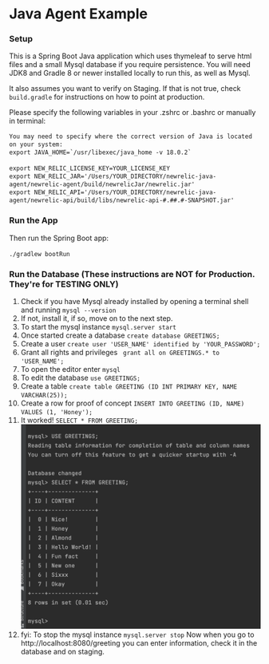 Java Agent Example
=====================

### Setup
This is a Spring Boot Java application which uses thymeleaf to serve html files and a small Mysql database if you 
require persistence. You will need JDK8 and Gradle 8 or newer installed locally to run this, as well as Mysql. 

It also assumes you want to verify on Staging.  If that is not true, check
`build.gradle` for instructions on how to point at production.

Please specify the following variables in your .zshrc or .bashrc or manually in terminal:

```
You may need to specify where the correct version of Java is located on your system:
export JAVA_HOME=`/usr/libexec/java_home -v 18.0.2` 

export NEW_RELIC_LICENSE_KEY=YOUR_LICENSE_KEY
export NEW_RELIC_JAR='/Users/YOUR_DIRECTORY/newrelic-java-agent/newrelic-agent/build/newrelicJar/newrelic.jar'
export NEW_RELIC_API='/Users/YOUR_DIRECTORY/newrelic-java-agent/newrelic-api/build/libs/newrelic-api-#.##.#-SNAPSHOT.jar'
```

### Run the App

Then run the Spring Boot app:

`./gradlew bootRun`

### Run the Database (These instructions are NOT for Production. They're for TESTING ONLY)

1. Check if you have Mysql already installed by opening a terminal shell and running `mysql --version`
2. If not, install it, if so, move on to the next step.
3. To start the mysql instance `mysql.server start`
4. Once started create a database `create database GREETINGS;`
5. Create a user `create user 'USER_NAME' identified by 'YOUR_PASSWORD';`
6. Grant all rights and privileges ` grant all on GREETINGS.* to 'USER_NAME';`
7. To open the editor enter `mysql`
8. To edit the database `use GREETINGS;`
9. Create a table `create table GREETING (ID INT PRIMARY KEY, NAME VARCHAR(25));`
10. Create a row for proof of concept `INSERT INTO GREETING (ID, NAME) VALUES (1, 'Honey');`
11. It worked! `SELECT * FROM GREETING;`
![Example Table](Screenshot.png)
12. fyi: To stop the mysql instance `mysql.server stop`
Now when you go to http://localhost:8080/greeting you can enter information, check it in the database and on staging.
